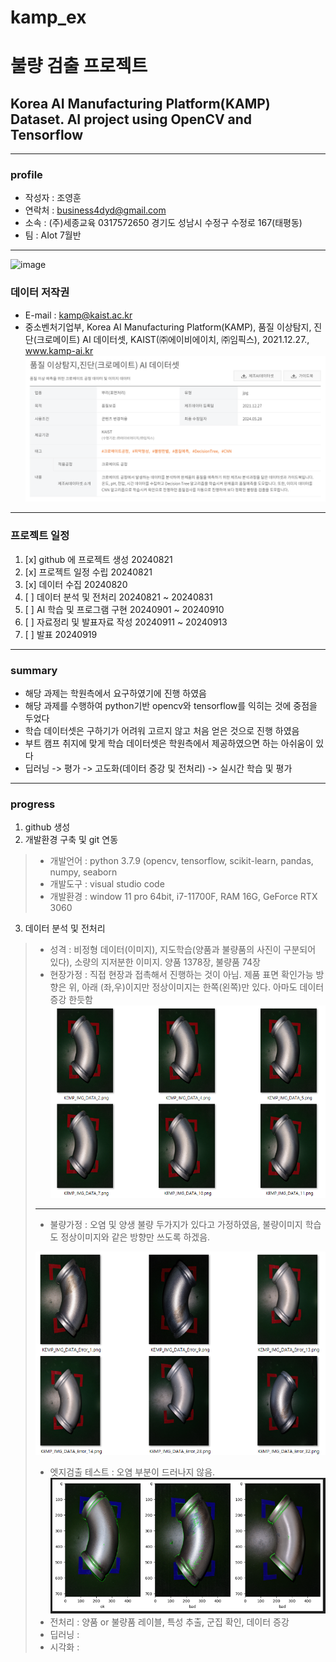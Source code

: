 # kamp_ex
# 불량 검출 프로젝트
## Korea AI Manufacturing Platform(KAMP) Dataset. AI project using OpenCV and Tensorflow 
***
### profile
- 작성자 : 조영훈
- 연락처 : business4dyd@gmail.com
- 소속 : (주)세종교육 0317572650 경기도 성남시 수정구 수정로 167(태평동)
- 팀 : AIot 7월반
***
![image](https://github.com/user-attachments/assets/08bce005-76ae-4c4e-925c-4cd326f22ad4)
### 데이터 저작권 
- E-mail : kamp@kaist.ac.kr
- 중소벤처기업부, Korea AI Manufacturing Platform(KAMP), 품질 이상탐지, 진단(크로메이트) AI 데이터셋, KAIST(㈜에이비에이치, ㈜임픽스), 2021.12.27., www.kamp-ai.kr
![alt text](image-2.png)
***
### 프로젝트 일정
1. [x] github 에 프로젝트 생성 20240821
2. [x] 프로젝트 일정 수립 20240821
3. [x] 데이터 수집 20240820
4. [ ] 데이터 분석 및 전처리 20240821 ~ 20240831
5. [ ] AI 학습 및 프로그램 구현 20240901 ~ 20240910
6. [ ] 자료정리 및 발표자료 작성 20240911 ~ 20240913
7. [ ] 발표 20240919
***
### summary
- 해당 과제는 학원측에서 요구하였기에 진행 하였음
- 해당 과제를 수행하여 python기반 opencv와 tensorflow를 익히는 것에 중점을 두었다
- 학습 데이터셋은 구하기가 어려워 고르지 않고 처음 얻은 것으로 진행 하였음
- 부트 캠프 취지에 맞게 학습 데이터셋은 학원측에서 제공하였으면 하는 아쉬움이 있다
- 딥러닝 -> 평가 -> 고도화(데이터 증강 및 전처리) -> 실시간 학습 및 평가
***
### progress
1. github 생성
2. 개발환경 구축 및 git 연동
>- 개발언어 : python 3.7.9 (opencv, tensorflow, scikit-learn, pandas, numpy, seaborn
>- 개발도구 : visual studio code
>- 개발환경 : window 11 pro 64bit, i7-11700F, RAM 16G, GeForce RTX 3060
3. 데이터 분석 및 전처리
>- 성격 : 비정형 데이터(이미지), 지도학습(양품과 불량품의 사진이 구분되어 있다), 소량의 지저분한 이미지. 양품 1378장, 불량품 74장
>- 현장가정 : 직접 현장과 접촉해서 진행하는 것이 아님. 제품 표면 확인가능 방향은 위, 아래 (좌,우)이지만 정상이미지는 한쪽(왼쪽)만 있다. 아마도 데이터 증강 한듯함
> ![alt text](image.png)
>*** 
>- 불량가정 : 오염 및 양생 불량 두가지가 있다고 가정하였음, 불량이미지 학습도 정상이미지와 같은 방향만 쓰도록 하겠음.
>
> ![alt text](image-1.png)
>- 엣지검출 테스트 : 오염 부분이 드러나지 않음. 
> ![alt text](image-3.png)
>- 전처리 : 양품 or 불량품 레이블, 특성 추출, 군집 확인, 데이터 증강
>- 딥러닝 : 
>- 시각화 : 
